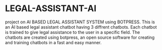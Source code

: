 # LEGAL-ASSISTANT-AI
project on AI BASED LEGAL ASSISTANT SYSTEM using BOTPRESS.
This is an AI based legal assistant chatbot having 3 diffrent chatbots.
Each chatbot is trained to give legal assistance to the user in a specific field.
The chatbots are created using botpress, an open source software for creating and training chatbots in a fast and easy manner.
